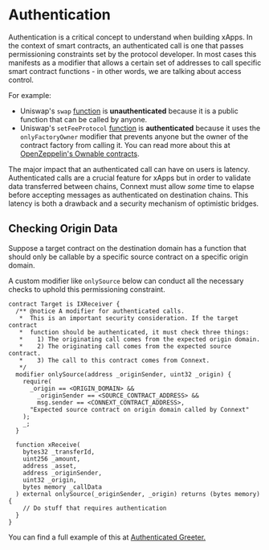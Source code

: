 # Authentication

Authentication is a critical concept to understand when building xApps. In the context of smart contracts, an authenticated call is one that passes permissioning constraints set by the protocol developer. In most cases this manifests as a modifier that allows a certain set of addresses to call specific smart contract functions - in other words, we are talking about access control.

For example:

* Uniswap's `swap` [function](https://docs.uniswap.org/protocol/reference/core/UniswapV3Pool#swap) is **unauthenticated** because it is a public function that can be called by anyone.
* Uniswap's `setFeeProtocol` [function](https://docs.uniswap.org/protocol/reference/core/UniswapV3Pool#setfeeprotocol) is **authenticated** because it uses the `onlyFactoryOwner` modifier that prevents anyone but the owner of the contract factory from calling it. You can read more about this at [OpenZeppelin's Ownable contracts](https://docs.openzeppelin.com/contracts/2.x/api/ownership).

The major impact that an authenticated call can have on users is latency. Authenticated calls are a crucial feature for xApps but in order to validate data transferred between chains, Connext must allow _some_ time to elapse before accepting messages as authenticated on destination chains. This latency is both a drawback and a security mechanism of optimistic bridges.

## Checking Origin Data

Suppose a target contract on the destination domain has a function that should only be callable by a specific source contract on a specific origin domain.

A custom modifier like `onlySource` below can conduct all the necessary checks to uphold this permissioning constraint.

```solidity
contract Target is IXReceiver {
  /** @notice A modifier for authenticated calls.
   *  This is an important security consideration. If the target contract
   *  function should be authenticated, it must check three things:
   *    1) The originating call comes from the expected origin domain.
   *    2) The originating call comes from the expected source contract.
   *    3) The call to this contract comes from Connext.
   */
  modifier onlySource(address _originSender, uint32 _origin) {
    require(
      _origin == <ORIGIN_DOMAIN> &&
        _originSender == <SOURCE_CONTRACT_ADDRESS> &&
        msg.sender == <CONNEXT_CONTRACT_ADDRESS>,
      "Expected source contract on origin domain called by Connext"
    );
    _;
  }

  function xReceive(
    bytes32 _transferId,
    uint256 _amount,
    address _asset,
    address _originSender,
    uint32 _origin,
    bytes memory _callData
  ) external onlySource(_originSender, _origin) returns (bytes memory) {
    // Do stuff that requires authentication
  }
}
```

You can find a full example of this at [Authenticated Greeter.](../examples/authenticated-hello.md)

